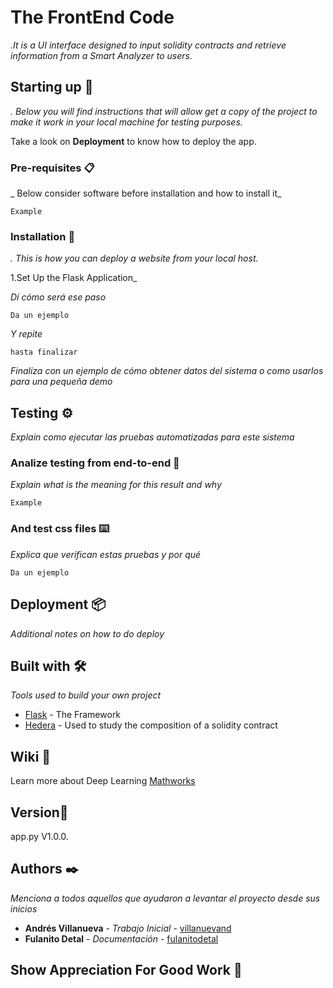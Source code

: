 # The FrontEnd Code

_.It is a UI interface designed to input solidity contracts and retrieve information from a Smart Analyzer to users._

## Starting up 🚀

_. Below you will find instructions that will allow get a copy of the project to make it work in your  local machine for testing purposes._

Take a look on **Deployment** to know how to deploy the app.


### Pre-requisites 📋

_ Below consider software before installation and how to install it_

```
Example
```

### Installation 🔧

_.  This is how you can deploy a website from your local host._

1.Set Up the Flask Application_

_Dí cómo será ese paso_

```
Da un ejemplo
```

_Y repite_

```
hasta finalizar
```

_Finaliza con un ejemplo de cómo obtener datos del sistema o como usarlos para una pequeña demo_

## Testing ⚙️

_Explain como ejecutar las pruebas automatizadas para este sistema_

### Analize  testing from end-to-end 🔩

_Explain what is the meaning for this result and why_

```
Example
```

### And test css files ⌨️

_Explica que verifican estas pruebas y por qué_

```
Da un ejemplo
```

## Deployment 📦

_Additional notes on how to do  deploy_

## Built with 🛠️

_Tools used to build your own project_

* [Flask](https://flask.palletsprojects.com/en/3.0.x/) - The Framework
* [Hedera](https://hedera.com/learning/smart-contracts/smart-contract-security#:~:text=Smart%20contract%20security%20refers%20to,or%20interacting%20with%20smart%20contracts) - Used to study the composition of a solidity contract


## Wiki 📖

Learn more about Deep Learning [Mathworks](https://www.mathworks.com/discovery/deep-learning.html)

## Version📌

app.py V1.0.0.

## Authors ✒️

_Menciona a todos aquellos que ayudaron a levantar el proyecto desde sus inicios_

* **Andrés Villanueva** - *Trabajo Inicial* - [villanuevand](https://github.com/villanuevand)
* **Fulanito Detal** - *Documentación* - [fulanitodetal](#fulanito-de-tal)



## Show Appreciation For Good Work 🎁
